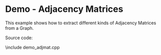 # Demo - Adjacency Matrices

This example shows how to extract different kinds of Adjacency Matrices from a Graph.

Source code:

  \include demo_adjmat.cpp
